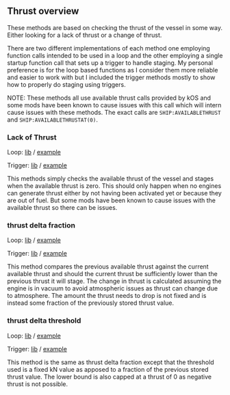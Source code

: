 ## Thrust overview

These methods are based on checking the thrust of the vessel in some way.
Either looking for a lack of thrust or a change of thrust.

There are two different implementations of each method one employing function calls intended to be used in a loop and the other employing a single startup function call that sets up a trigger to handle staging.
My personal preference is for the loop based functions as I consider them more reliable and easier to work with but I included the trigger methods mostly to show how to properly do staging using triggers.

NOTE: These methods all use available thrust calls provided by kOS and some mods have been known to cause issues with this call which will intern cause issues with these methods.
The exact calls are `SHIP:AVAILABLETHRUST` and `SHIP:AVAILABLETHRUSTAT(0)`.

### Lack of Thrust

Loop:    [lib](loop%20form/lack_of_thrust.ks) / [example](loop%20form/lack_of_thrust_example.ks)

Trigger: [lib](trigger%20form/lack_of_thrust.ks) / [example](trigger%20form/lack_of_thrust_example.ks)

This methods simply checks the available thrust of the vessel and stages when the available thrust is zero.
This should only happen when no engines can generate thrust either by not having been activated yet or because they are out of fuel.
But some mods have been known to cause issues with the available thrust so there can be issues.

### thrust delta fraction

Loop:    [lib](loop%20form/thrust_delta_fraction.ks) / [example](loop%20form/thrust_delta_fraction_example.ks)

Trigger: [lib](trigger%20form/thrust_delta_fraction.ks) / [example](trigger%20form/thrust_delta_fraction_example.ks)

This method compares the previous available thrust against the current available thrust and should the current thrust be sufficiently lower than the previous thrust it will stage.
The change in thrust is calculated assuming the engine is in vacuum to avoid atmospheric issues as thrust can change due to atmosphere.
The amount the thrust needs to drop is not fixed and is instead some fraction of the previously stored thrust value.

### thrust delta threshold

Loop:    [lib](loop%20form/thrust_delta_threshold.ks) / [example](loop%20form/thrust_delta_threshold_example.ks)

Trigger: [lib](trigger%20form/thrust_delta_threshold.ks) / [example](trigger%20form/thrust_delta_threshold_example.ks)

This method is the same as thrust delta fraction except that the threshold used is a fixed kN value as apposed to a fraction of the previous stored thrust value.
The lower bound is also capped at a thrust of 0 as negative thrust is not possible.